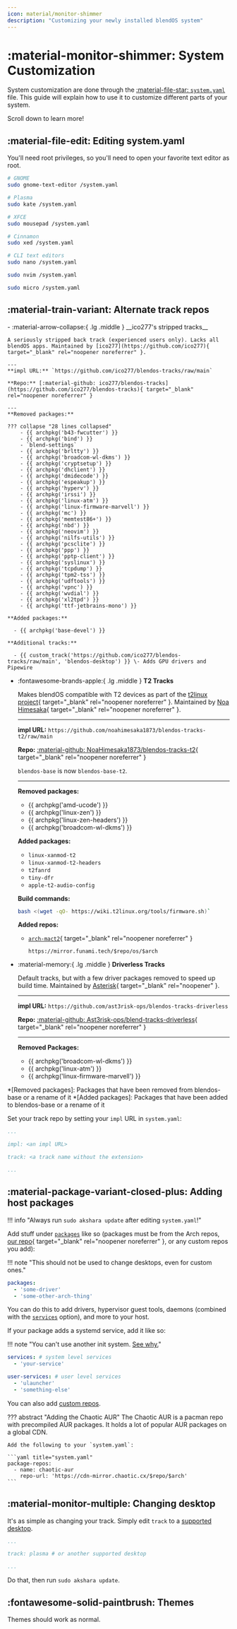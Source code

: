 ```yaml
---
icon: material/monitor-shimmer
description: "Customizing your newly installed blendOS system"
---
```


# :material-monitor-shimmer: System Customization

System customization are done through the [:material-file-star: `system.yaml`](../../reference/configs/system.md) file. This guide will explain how to use it to customize different parts of your system.

Scroll down to learn more!

## :material-file-edit: Editing system.yaml

You'll need root privileges, so you'll need to open your favorite text editor as root.

```bash
# GNOME
sudo gnome-text-editor /system.yaml

# Plasma
sudo kate /system.yaml

# XFCE
sudo mousepad /system.yaml

# Cinnamon
sudo xed /system.yaml

# CLI text editors
sudo nano /system.yaml

sudo nvim /system.yaml

sudo micro /system.yaml

```

## :material-train-variant: Alternate track repos

<div class="grid cards" markdown>
-   :material-arrow-collapse:{ .lg .middle } __ico277's stripped tracks__
    

    A seriously stripped back track (experienced users only). Lacks all blendOS apps. Maintained by [ico277](https://github.com/ico277){ target="_blank" rel="noopener noreferrer" }.

    ---
    **impl URL:** `https://github.com/ico277/blendos-tracks/raw/main`

    **Repo:** [:material-github: ico277/blendos-tracks](https://github.com/ico277/blendos-tracks){ target="_blank" rel="noopener noreferrer" }

    ---
    **Removed packages:**
        
    ??? collapse "28 lines collapsed"
        - {{ archpkg('b43-fwcutter') }}
        - {{ archpkg('bind') }}
        - `blend-settings`
        - {{ archpkg('brltty') }}
        - {{ archpkg('broadcom-wl-dkms') }}
        - {{ archpkg('cryptsetup') }}
        - {{ archpkg('dhclient') }}
        - {{ archpkg('dmidecode') }}
        - {{ archpkg('espeakup') }}
        - {{ archpkg('hyperv') }}
        - {{ archpkg('irssi') }}
        - {{ archpkg('linux-atm') }}
        - {{ archpkg('linux-firmware-marvell') }}
        - {{ archpkg('mc') }}
        - {{ archpkg('memtest86+') }}
        - {{ archpkg('nbd') }}
        - {{ archpkg('neovim') }}
        - {{ archpkg('nilfs-utils') }}
        - {{ archpkg('pcsclite') }}
        - {{ archpkg('ppp') }}
        - {{ archpkg('pptp-client') }}
        - {{ archpkg('syslinux') }}
        - {{ archpkg('tcpdump') }}
        - {{ archpkg('tpm2-tss') }}
        - {{ archpkg('udftools') }}
        - {{ archpkg('vpnc') }}
        - {{ archpkg('wvdial') }}
        - {{ archpkg('xl2tpd') }}
        - {{ archpkg('ttf-jetbrains-mono') }}
    
    **Added packages:**
      
      - {{ archpkg('base-devel') }}

    **Additional tracks:**

      - {{ custom_track('https://github.com/ico277/blendos-tracks/raw/main', 'blendos-desktop') }} \- Adds GPU drivers and Pipewire

-   :fontawesome-brands-apple:{ .lg .middle } __T2 Tracks__
    
    Makes blendOS compatible with T2 devices as part of the [t2linux project](https://t2linux.org){ target="_blank" rel="noopener noreferrer" }. Maintained by [Noa Himesaka](https://noa.codes){ target="_blank" rel="noopener noreferrer" }.
    
    ---
    **impl URL:** `https://github.com/noahimesaka1873/blendos-tracks-t2/raw/main`

    **Repo:** [:material-github: NoaHimesaka1873/blendos-tracks-t2](https://github.com/NoaHimesaka1873/blendos-tracks-t2){ target="_blank" rel="noopener noreferrer" }

    `blendos-base` is now `blendos-base-t2`.

    ---

    **Removed packages:**
      
      - {{ archpkg('amd-ucode') }}
      - {{ archpkg('linux-zen') }}
      - {{ archpkg('linux-zen-headers') }}
      - {{ archpkg('broadcom-wl-dkms') }}
    
    **Added packages:**

      - `linux-xanmod-t2`
      - `linux-xanmod-t2-headers`
      - `t2fanrd`
      - `tiny-dfr`
      - `apple-t2-audio-config`
    
    **Build commands:**

    ```bash
    bash <(wget -qO- https://wiki.t2linux.org/tools/firmware.sh)`
    ```

    **Added repos:**

      - [`arch-mact2`](https://mirror.funami.tech/arch-mact2/os/x86_64/){ target="_blank" rel="noopener noreferrer" }
        ```
        https://mirror.funami.tech/$repo/os/$arch
        ```

-   :material-memory:{ .lg .middle } __Driverless Tracks__
    
    Default tracks, but with a few driver packages removed to speed up build time. Maintained by [Asterisk](https://asterisk.lol){ target="_blank" rel="noopener" }.
  
    ---
    **impl URL:** `https://github.com/ast3risk-ops/blendos-tracks-driverless`

    **Repo:** [:material-github: Ast3risk-ops/blend-tracks-driverless](https://github.com/Ast3risk-ops/blend-tracks-driverless){ target="_blank" rel="noopener noreferrer" }

    ---

    **Removed Packages:**

    - {{ archpkg('broadcom-wl-dkms') }}
    - {{ archpkg('linux-atm') }}
    - {{ archpkg('linux-firmware-marvell') }}
</div>

*[Removed packages]: Packages that have been removed from blendos-base or a rename of it
*[Added packages]: Packages that have been added to blendos-base or a rename of it

Set your track repo by setting your `impl` URL in `system.yaml`:

```yaml title="system.yaml"
...

impl: <an impl URL>

track: <a track name without the extension>

...
```

## :material-package-variant-closed-plus: Adding host packages

!!! info "Always run `sudo akshara update` after editing `system.yaml`!"

Add stuff under [`packages`](../../reference/configs/system.md#reference) like so (packages must be from the Arch repos, [our repo](https://pkg-repo.blendos.co){ target="_blank" rel="noopener noreferrer" }, or any custom repos you add):

!!! note "This should not be used to change desktops, even for custom ones."

```yaml title="system.yaml"
packages:
  - 'some-driver'
  - 'some-other-arch-thing'

```

You can do this to add drivers, hypervisor guest tools, daemons (combined with the [`services`](../../reference/configs/system.md#reference) option), and more to your host.

If your package adds a systemd service, add it like so:

!!! note "You can't use another init system. [See why.](../../faq.md#why-cant-i-use-another-init-system)"

```yaml title="system.yaml"
services: # system level services
  - 'your-service'

user-services: # user level services
  - 'ulauncher'
  - 'something-else'

```

You can also add [custom repos](../../reference/configs/system.md#custom-repositories).

??? abstract "Adding the Chaotic AUR"
    The Chaotic AUR is a pacman repo with precompiled AUR packages. It holds a lot of popular AUR packages on a global CDN.

    Add the following to your `system.yaml`:

    ```yaml title="system.yaml"
    package-repos:
      - name: chaotic-aur
        repo-url: 'https://cdn-mirror.chaotic.cx/$repo/$arch'
    ```

## :material-monitor-multiple: Changing desktop

It's as simple as changing your track. Simply edit `track` to a [supported desktop](../../faq.md#what-desktops-are-officially-supported).

```yaml title="system.yaml"
...

track: plasma # or another supported desktop 

...
```

Do that, then run `sudo akshara update`.

## :fontawesome-solid-paintbrush: Themes

Themes should work as normal.
